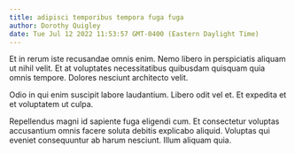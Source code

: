 ```yaml
---
title: adipisci temporibus tempora fuga fuga
author: Dorothy Quigley
date: Tue Jul 12 2022 11:53:57 GMT-0400 (Eastern Daylight Time)
---
```

Et in rerum iste recusandae omnis enim. Nemo libero in perspiciatis aliquam ut nihil velit. Et at voluptates necessitatibus quibusdam quisquam quia omnis tempore. Dolores nesciunt architecto velit.

 Odio in qui enim suscipit labore laudantium. Libero odit vel et. Et expedita et et voluptatem ut culpa.

 Repellendus magni id sapiente fuga eligendi cum. Et consectetur voluptas accusantium omnis facere soluta debitis explicabo aliquid. Voluptas qui eveniet consequuntur ab harum nesciunt. Illum aliquam quia.